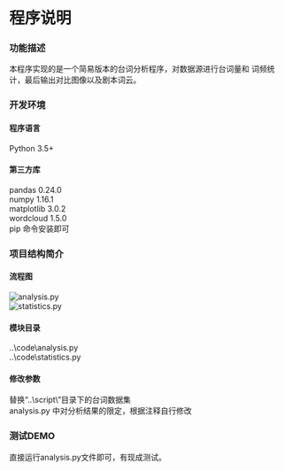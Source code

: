 
程序说明
============================================================
  
### 功能描述  
本程序实现的是一个简易版本的台词分析程序，对数据源进行台词量和
词频统计，最后输出对比图像以及剧本词云。  
  
### 开发环境  

#### 程序语言  
Python 3.5+  
  
#### 第三方库  
pandas		0.24.0    
numpy		1.16.1  
matplotlib	3.0.2  
wordcloud	1.5.0  
pip 命令安装即可  
  
### 项目结构简介  

#### 流程图  
![analysis.py](https://github.com/Andrew-xj/Script_Analysis_For_Sherlock_Holmes/tree/master/image/analysis.jpg)  
![statistics.py](https://github.com/Andrew-xj/Script_Analysis_For_Sherlock_Holmes/tree/master/image/statistics.jpg)  
  
#### 模块目录  
..\code\analysis.py  
..\code\statistics.py  
  
#### 修改参数
替换“..\script\”目录下的台词数据集  
analysis.py 中对分析结果的限定，根据注释自行修改  
  
### 测试DEMO  
直接运行analysis.py文件即可，有现成测试。
